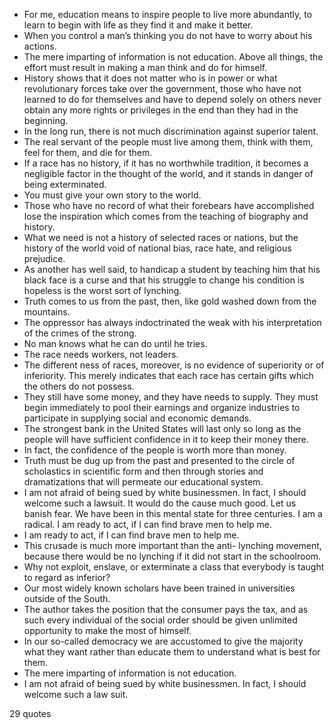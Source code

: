  - For me, education means to inspire people to live more abundantly, to learn to begin with life as they find it and make it better.
 - When you control a man’s thinking you do not have to worry about his actions.
 - The mere imparting of information is not education. Above all things, the effort must result in making a man think and do for himself.
 - History shows that it does not matter who is in power or what revolutionary forces take over the government, those who have not learned to do for themselves and have to depend solely on others never obtain any more rights or privileges in the end than they had in the beginning.
 - In the long run, there is not much discrimination against superior talent.
 - The real servant of the people must live among them, think with them, feel for them, and die for them.
 - If a race has no history, if it has no worthwhile tradition, it becomes a negligible factor in the thought of the world, and it stands in danger of being exterminated.
 - You must give your own story to the world.
 - Those who have no record of what their forebears have accomplished lose the inspiration which comes from the teaching of biography and history.
 - What we need is not a history of selected races or nations, but the history of the world void of national bias, race hate, and religious prejudice.
 - As another has well said, to handicap a student by teaching him that his black face is a curse and that his struggle to change his condition is hopeless is the worst sort of lynching.
 - Truth comes to us from the past, then, like gold washed down from the mountains.
 - The oppressor has always indoctrinated the weak with his interpretation of the crimes of the strong.
 - No man knows what he can do until he tries.
 - The race needs workers, not leaders.
 - The different ness of races, moreover, is no evidence of superiority or of inferiority. This merely indicates that each race has certain gifts which the others do not possess.
 - They still have some money, and they have needs to supply. They must begin immediately to pool their earnings and organize industries to participate in supplying social and economic demands.
 - The strongest bank in the United States will last only so long as the people will have sufficient confidence in it to keep their money there.
 - In fact, the confidence of the people is worth more than money.
 - Truth must be dug up from the past and presented to the circle of scholastics in scientific form and then through stories and dramatizations that will permeate our educational system.
 - I am not afraid of being sued by white businessmen. In fact, I should welcome such a lawsuit. It would do the cause much good. Let us banish fear. We have been in this mental state for three centuries. I am a radical. I am ready to act, if I can find brave men to help me.
 - I am ready to act, if I can find brave men to help me.
 - This crusade is much more important than the anti- lynching movement, because there would be no lynching if it did not start in the schoolroom.
 - Why not exploit, enslave, or exterminate a class that everybody is taught to regard as inferior?
 - Our most widely known scholars have been trained in universities outside of the South.
 - The author takes the position that the consumer pays the tax, and as such every individual of the social order should be given unlimited opportunity to make the most of himself.
 - In our so-called democracy we are accustomed to give the majority what they want rather than educate them to understand what is best for them.
 - The mere imparting of information is not education.
 - I am not afraid of being sued by white businessmen. In fact, I should welcome such a law suit.

29 quotes